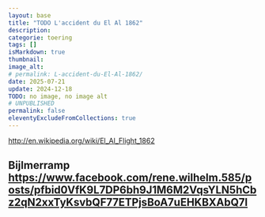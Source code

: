 ```yaml
---
layout: base
title: "TODO L'accident du El Al 1862"
description: 
categorie: toering
tags: []
isMarkdown: true
thumbnail: 
image_alt: 
# permalink: L-accident-du-El-Al-1862/
date: 2025-07-21
update: 2024-12-18
TODO: no image, no image alt
# UNPUBLISHED
permalink: false
eleventyExcludeFromCollections: true
---
```




http://en.wikipedia.org/wiki/El_Al_Flight_1862

Bijlmerramp
https://www.facebook.com/rene.wilhelm.585/posts/pfbid0VfK9L7DP6bh9J1M6M2VqsYLN5hCbz2qN2xxTyKsvbQF77ETPjsBoA7uEHKBXAbQ7l
---